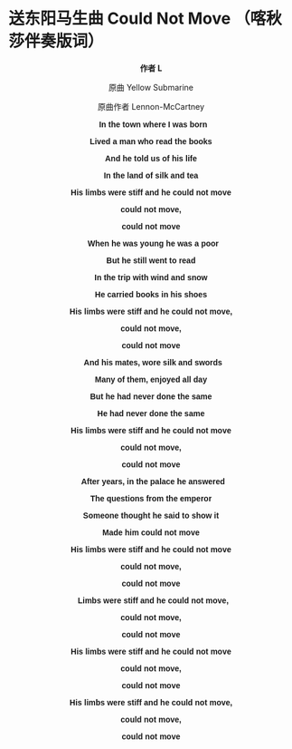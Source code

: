<head>
	<meta charset="utf-8">
	<meta name="viewport" content="width=device-width,initial-scale=1.0,maximum-scale=1.0,minimum-scale=1.0,user-scalable=no">
</head>

# 送东阳马生曲 Could Not Move （喀秋莎伴奏版词）

<center>

__作者 L__

原曲 Yellow Submarine

原曲作者 Lennon-McCartney

</center>

<center style="font-weight: bold;font-family: Georgia, sans-serif;">

&nbsp;
In the town where I was born

Lived a man who read the books

And he told us of his life

In the land of silk and tea

His limbs were stiff and he could not move

could not move,

could not move

&nbsp;
When he was young he was a poor

But he still went to read

In the trip with wind and snow

He carried books in his shoes

His limbs were stiff and he could not move,

could not move,

could not move

&nbsp;
And his mates, wore silk and swords

Many of them, enjoyed all day

But he had never done the same

He had never done the same

His limbs were stiff and he could not move

could not move,

could not move

&nbsp;
After years, in the palace he answered

The questions from the emperor

Someone thought he said to show it

Made him could not move

His limbs were stiff and he could not move

could not move,

could not move

&nbsp;
Limbs were stiff and he could not move,

could not move,

could not move

His limbs were stiff and he could not move

could not move,

could not move

His limbs were stiff and he could not move,

could not move,

could not move
</center>

